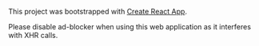 This project was bootstrapped with [Create React App](https://github.com/facebookincubator/create-react-app).

Please disable ad-blocker when using this web application as it interferes with XHR calls.

